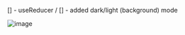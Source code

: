 [] - useReducer /
[] - added dark/light (background) mode

![image](https://user-images.githubusercontent.com/956528/193075485-db939e1d-9a7b-413c-939c-58433b4cc0db.png)
